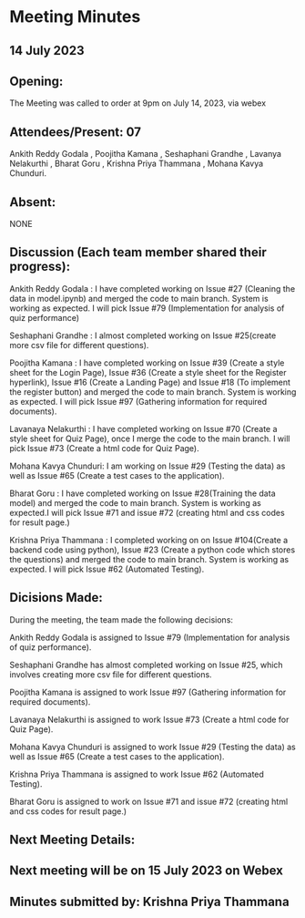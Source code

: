 # Meeting Minutes
## 14 July 2023

## Opening:
The Meeting was called to order at 9pm on July 14, 2023, via webex

## Attendees/Present: 07
Ankith Reddy Godala ,
Poojitha Kamana  ,
Seshaphani Grandhe ,
Lavanya Nelakurthi ,
Bharat Goru ,
Krishna Priya Thammana ,
Mohana Kavya Chunduri.


## Absent:
NONE

## Discussion (Each team member shared their progress):

Ankith Reddy Godala  : 
I have completed working on Issue #27 (Cleaning the data in model.ipynb) and merged the code to main branch. System is working as expected. I will pick Issue #79 (Implementation for analysis of quiz performance)

Seshaphani Grandhe   : 
I almost completed working on Issue #25(create more csv file for different questions).

Poojitha Kamana      : 
I have completed working on Issue #39 (Create a style sheet for the Login Page), Issue #36 (Create a style sheet for the Register hyperlink), Issue #16 (Create a Landing Page) and Issue #18 (To implement the register button) and merged the code to main branch. System is working as expected. I will pick Issue #97 (Gathering information for required documents).

Lavanaya Nelakurthi  :
I have completed working on Issue #70 (Create a style sheet for Quiz Page), once I merge the code to the main branch. I will pick Issue #73 (Create a html code for Quiz Page).

Mohana Kavya Chunduri: 
I am working on Issue #29 (Testing the data) as well as Issue #65 (Create a test cases to the application).

Bharat Goru          :
I have completed working on Issue #28(Training the data model) and merged the code to main branch. System is working as expected.I will pick Issue #71 and issue #72 (creating html and css codes for result page.)

Krishna Priya Thammana :
I completed working on on Issue #104(Create a backend code using python), Issue #23 (Create a python code which stores the questions)
and merged the code to main branch. System is working as expected. I will pick Issue #62 (Automated Testing). 

## Dicisions Made:
During the meeting, the team made the following decisions:

Ankith Reddy Godala is assigned to Issue #79 (Implementation for analysis of quiz performance).

Seshaphani Grandhe has almost completed working on Issue #25, which involves creating more csv file for different questions.

Poojitha Kamana is assigned to work Issue #97 (Gathering information for required documents).

Lavanaya Nelakurthi is assigned to work Issue #73 (Create a html code for Quiz Page).

Mohana Kavya Chunduri is assigned to work Issue #29 (Testing the data) as well as Issue #65 (Create a test cases to the application).

Krishna Priya Thammana is assigned to work Issue #62 (Automated Testing). 

Bharat Goru is assigned to work on Issue #71 and issue #72 (creating html and css codes for result page.)


## Next Meeting Details:
## Next meeting will be on 15 July 2023 on Webex

## Minutes submitted by: Krishna Priya Thammana
